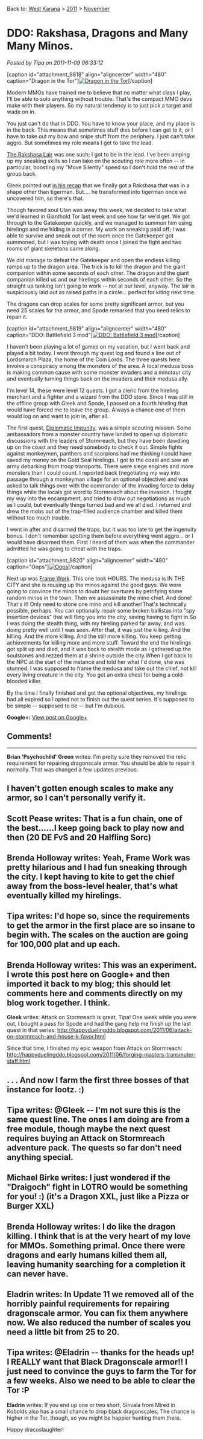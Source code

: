 Back to: [West Karana](/posts/westkarana.md) > [2011](/posts/2011/westkarana.md) > [November](./westkarana.md)
# DDO: Rakshasa, Dragons and Many Many Minos.

*Posted by Tipa on 2011-11-09 06:33:12*

[caption id="attachment\_9818" align="aligncenter" width="480" caption="Dragon in the Tor"][![](../../../uploads/2011/11/dndclient-2011-11-07-00-08-02-82.jpg "Dragon in the Tor")](../../../uploads/2011/11/dndclient-2011-11-07-00-08-02-82.jpg)[/caption]

Modern MMOs have trained me to believe that no matter what class I play, I'll be able to solo anything without trouble. That's the compact MMO devs make with their players. So my natural tendency is to just pick a target and wade on in.

You just can't do that in DDO. You have to know your place, and my place is in the back. This means that sometimes stuff dies before I can get to it, or I have to take out my bow and snipe stuff from the periphery. I just can't take aggro. But sometimes my role means I get to take the lead.

[The Rakshasa Lair](http://ddowiki.com/page/A_Cry_for_Help) was one such; I got to be in the lead. I've been amping up my sneaking skills so I can take on the scouting role more often -- in particular, boosting my "Move Silently" speed so I don't hold the rest of the group back.

Gleek pointed out [in his recap](http://happyduelingddo.blogspot.com/2011/11/rakshasa-claw-rakshasa-claw.html) that we finally got a Rakshasa that was in a shape other than tigerman. But.... he transformed into tigerman once we uncovered him, so there's that.

Though favored soul Ulan was away this week, we decided to take what we'd learned in Gianthold Tor last week and see how far we'd get. We got through to the Gatekeeper quickly, and we managed to summon him using hirelings and me hiding in a corner. My work on sneaking paid off; I was able to survive and sneak out of the room once the Gatekeeper got summoned, but I was toying with death once I joined the fight and two rooms of giant skeletons came along.

We did manage to defeat the Gatekeeper and open the endless killing ramps up to the dragon area. The trick is to kill the dragon and the giant companion within some seconds of each other. The dragon and the giant companion killed us and our hirelings within seconds of each other. So the straight up tanking isn't going to work -- not at our level, anyway. The lair is suspiciously laid out as raised paths in a circle... perfect for kiting next time.

The dragons can drop scales for some pretty significant armor, but you need 25 scales for the armor, and Spode remarked that you need relics to repair it.

[caption id="attachment\_9819" align="aligncenter" width="480" caption="DDO: Battlefield 3 mod"][![](../../../uploads/2011/11/dndclient-2011-11-08-14-27-04-80.jpg "DDO: Battlefield 3 mod")](../../../uploads/2011/11/dndclient-2011-11-08-14-27-04-80.jpg)[/caption]

I haven't been playing a lot of games on my vacation, but I went back and played a bit today. I went through my quest log and found a line out of Lordsmarch Plaza, the home of the Coin Lords. The three quests here involve a conspiracy among the monsters of the area. A local medusa boss is making common cause with some monster invaders and a minotaur city and eventually turning things back on the invaders and their medusa ally.

I'm level 14, these were level 12 quests. I got a cleric from the hireling merchant and a fighter and a wizard from the DDO store. Since I was still in the offline group with Gleek and Spode, I passed on a fourth hireling that would have forced me to leave the group. Always a chance one of them would log on and want to join in, after all.

The first quest, [Diplomatic Impunity](http://ddowiki.com/page/Diplomatic_Impunity), was a simple scouting mission. Some ambassadors from a monster country have landed to open up diplomatic discussions with the leaders of Stormreach, but they have been dawdling up on the coast and they need somebody to check it out. Simple fights against monkeymen, panthers and scorpions had me thinking I could have saved my money on the Gold Seal hirelings. I got to the coast and saw an army debarking from troop transports. There were siege engines and more monsters than I could count. I reported back (negotiating my way into passage through a monkeyman village for an optional objective) and was asked to talk things over with the commander of the invading force to delay things while the locals got word to Stormreach about the invasion. I fought my way into the encampment, and tried to draw out negotiations as much as I could, but eventually things turned bad and we all died. I returned and drew the mobs out of the trap-filled audience chamber and killed them without too much trouble.

I went in after and disarmed the traps, but it was too late to get the ingenuity bonus. I don't remember spotting them before everything went aggro... or I would have disarmed them. First I heard of them was when the commander admitted he was going to cheat with the traps.

[caption id="attachment\_9820" align="aligncenter" width="480" caption="Oops"][![](../../../uploads/2011/11/dndclient-2011-11-08-15-12-56-28.jpg "Oops")](../../../uploads/2011/11/dndclient-2011-11-08-15-12-56-28.jpg)[/caption]

Next up was [Frame Work](http://ddowiki.com/page/Frame_Work). This one took HOURS. The medusa is IN THE CITY and she is rousing up the minos against the good guys. We were going to convince the minos to doubt her overtures by petrifying some random minos in the town. Then we assassinate the mino chief. And done! That's it! Only need to stone one mino and kill another!That's technically possible, perhaps. You can optionally repair some broken ballistas into "spy insertion devices" that will fling you into the city, saving having to fight in.So I was doing the stealth thing, with my hireling parked far away, and was doing pretty well until I was seen. After that, it was just the killing. And the killing. And the more killing. And the still more killing. You keep getting achievements for killing more and more stuff. Toward the end the hirelings got split up and died, and it was back to stealth mode as I gathered up the soulstones and rezzed them at a shrine outside the city.When I got back to the NPC at the start of the instance and told her what I'd done, she was stunned. I was supposed to frame the medusa and take out the chief, not kill every living creature in the city. You get an extra chest for being a cold-blooded killer.

By the time I finally finished and got the optional objectives, my hirelings had all expired so I opted not to finish out the quest series. It's supposed to be simple -- supposed to be -- but I'm dubious.

**Google+:** [View post on Google+](https://plus.google.com/108460561201888322767/posts/EesRQ1sNd1r)
## Comments!
---
**Brian 'Psychochild' Green** writes: I'm pretty sure they removed the relic requirement for repairing dragonscale armor. You should be able to repair it normally. That was changed a few updates previous.

I haven't gotten enough scales to make any armor, so I can't personally verify it.
---
**Scott Pease** writes: That is a fun chain, one of the best......I keep going back to play now and then (20 DE FvS and 20 Halfling Sorc)
---
**Brenda Holloway** writes: Yeah, Frame Work was pretty hilarious and I had fun sneaking through the city. I kept having to kite to get the chief away from the boss-level healer, that's what eventually killed my hirelings.
---
**Tipa** writes: I'd hope so, since the requirements to get the armor in the first place are so insane to begin with. The scales on the auction are going for 100,000 plat and up each.
---
**Brenda Holloway** writes: This was an experiment. I wrote this post here on Google+ and then imported it back to my blog; this should let comments here and comments directly on my blog work together. I think.
---
**Gleek** writes: Attack on Stormreach is great, Tipa! One week while you were out, I bought a pass for Spode and had the gang help me finish up the last quest in that series: http://happyduelingddo.blogspot.com/2011/06/attack-on-stormreach-and-house-k-favor.html

Since that time, I finished my epic weapon from Attack on Stormreach: http://happyduelingddo.blogspot.com/2011/06/forging-masters-transmuter-staff.html

. . . And now I farm the first three bosses of that instance for lootz. :)
---
**Tipa** writes: @Gleek -- I'm not sure this is the same quest line. The ones I am doing are from a free module, though maybe the next quest requires buying an Attack on Stormreach adventure pack. The quests so far don't need anything special.
---
**Michael Birke** writes: I just wondered if the "Draigoch" fight in LOTRO would be something for you! :) (it's a Dragon XXL, just like a Pizza or Burger XXL)
---
**Brenda Holloway** writes: I do like the dragon killing. I think that is at the very heart of my love for MMOs. Something primal. Once there were dragons and early humans killed them all, leaving humanity searching for a completion it can never have.
---
**Eladrin** writes: In Update 11 we removed all of the horribly painful requirements for repairing dragonscale armor. You can fix them anywhere now. We also reduced the number of scales you need a little bit from 25 to 20.
---
**Tipa** writes: @Eladrin -- thanks for the heads up! I REALLY want that Black Dragonscale armor!! I just need to convince the guys to farm the Tor for a few weeks. Also we need to be able to clear the Tor :P
---
**Eladrin** writes: If you end up one or two short, Sinvala from Mired in Kobolds also has a small chance to drop black dragonscales. The chance is higher in the Tor, though, so you might be happier hunting them there.

Happy dracoslaughter!
